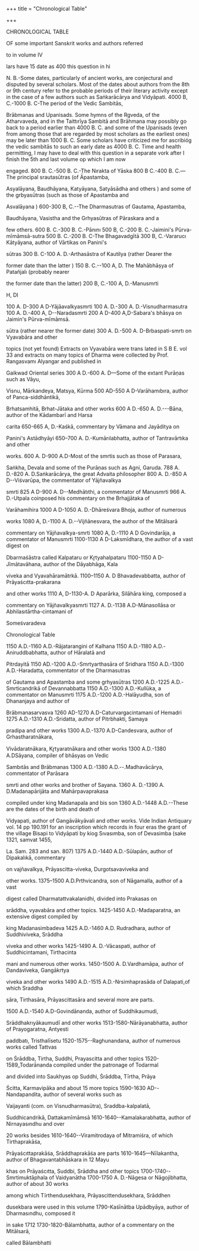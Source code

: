 +++
title = "Chronological Table"

+++

CHRONOLOGICAL TABLE 

OF some important Sanskrit works and authors referred 

to in volume IV 

lars have 15 date as 400 this question in hi 

N. B.-Some dates, particularly of ancient works, are conjectural and disputed by several scholars. Most of the dates about authors from the 8th or 9th century refer to the probable periods of their literary activity except in the case of a few authors such as Saṅkarācārya and Vidyāpati. 4000 B, C.-1000 B. C-The period of the Vedic Sambitās, 

Brābmanas and Upanisads. Some hymns of the Rgveda, of the Atharvaveda, and in the Taittırīya Sambitā and Brāhmana may possibly go back to a period earlier than 4000 B. C. and some of the Upanisads (even from among those that are regarded by most scholars as the earliest ones) may be later than 1000 B. C. Some scholars have criticized me for ascribióg the vedic sambitās to such an early date as 4000 B. C. Time and health permitting, I may have to deal with this question in a separate vork after I finish the 5th and last volume op which I am now 

engaged. 800 B. C.-500 B. C.-The Nırakta of Yāska 800 B C.-400 B. C.—The principal srautasūtras (of Āpastamba, 

Asyalāyana, Baudhāyana, Katyāyana, Satyāsādha and others ) and some of the grbyasūtras (such as those of Apastamba and 

Asvalāyana ) 600-300 B, C.--The Dharmasutras of Gautama, Apastamba, 

Baudhāyana, Vasistha and the Grhyasūtras of Pāraskara and a 

few others. 600 B. C.-300 B. C.-Pānını 500 B, C.-200 B. C.-Jaimini's Pūrva-mīmāmsā-sutra 500 B. C.-200 B. C-The Bhagavadgītā 300 B, C.-Vararucı Kātyāyana, author of Vārtikas on Panini's 

sūtras 300 B. C-100 A. D.-Arthasāstra of Kautilya (rather Dearer the 

former date than the latter ) 150 B. C.--100 A, D. The Mahābhāṣya of Patañjalı (probably nearer 

the former date than the latter) 200 B, C.-100 A, D.-Manusmrti 

H, DI 



100 A. D-300 A D-Yājāavalkyasmrti 100 A. D.-300 A. D.-Visnudharmasutra 100 A. D.-400 A, D--Naradasmrti 200 A D-400 A,D-Sabara's bhāsya on Jaimin's Pūrva-mīmāmsā. 

sūtra (rather nearer the former date) 300 A. D.-500 A. D-Brbaspati-smrtı on Vyavabāra and other 

topics (not yet found) Extracts on Vyavabāra were trans lated in S B E. vol 33 and extracts on many topics of Dharma were collected by Prof. Rangasvamı Alyangar and published in 

Gaikwad Oriental series 300 A D.-600 A. D—Some of the extant Purāṇas such as Vāyu, 

Visnu, Mārkandeya, Matsya, Kūrma 500 AD-550 A D-Varāhamıbıra, author of Panca-siddhāntikā, 

Brhatsamhitā, Brhat-Jātaka and other works 600 A D.-650 A. D.---Bāna, author of the Kādambarī and Harsa 

carita 650-665 A, D.-Kaśkā, commentary by Vāmana and Jayāditya on 

Panini's Astādhyāyi 650–700 A. D.-Kumārılabhatta, author of Tantravārtıka and other 

works. 600 A. D-900 A.D-Most of the smrtis such as those of Parasara, 

Saṅkha, Devala and some of the Purāṇas such as Agni, Garuda. 788 A. D.-820 A. D.Saṅkarācārya, the great Advaita philosopher 800 A. D.-850 A D--Viśvarūpa, the commentator of Yājñavalkya 

smrti 825 A D-900 A. D--Medhātıthi, a commentator of Manusmrti 966 A. D.-Utpala coinposed his commentary on the Brhajjātaka of 

Varāhamihira 1000 A D-1050 A. D.-Dhāreśvara Bhoja, author of numerous 

works 1080 A, D.-1100 A. D.--Vijñānesvara, the author of the Mitālsarā 

commentary on Yājñavalkya-smrti 1080 A, D.-1110 A D Govindarāja, a commentator of Manusmrti 1100-1130 A D-Laksmīdhara, the author of a vast digest on 

Dbarmaśāstra called Kalpataru or Kr̥tyahalpataru 1100-1150 A D-Jīmātavāhana, author of the Dāyabhāga, Kala 

viveka and Vyavahāramātrkā. 1100–1150 A. D Bhavadevabbatta, author of Prāyaścıtta-prakarana 

and other works 1110 A, D-1130-A. D Aparārka, Silāhāra king, composed a 

commentary on Yājñavalkyasmrti 1127 A. D.-1138 A.D-Mānasollāsa or Abhilasıtārtha-cintamani of 

Someśvaradeva 

Chronological Table 

1150 A.D.-1160 A.D.-Rājatarangini of Kalhana 1150 A.D.-1180 A.D.-Aniruddbabhatta, author of Hāralatā and 

Pitrdayitā 1150 AD.-1200 A.D.-Smrtyarthasāra of Sridhara 1150 A.D.-1300 A.D.-Haradatta, commentator of the Dharmasutras 

of Gautama and Apastamba and some grhyasūtras 1200 A.D.-1225 A.D.-Smrticandrikā of Devannabbatta 1150 A.D.-1300 A.D.-Kullūka, a commentator on Manusmrti 1175 A.D.-1200 A.D.-Halāyudha, son of Dhananjaya and author of 

Brābmanasarvasva 1260 AD-1270 A.D-Caturvargacintamani of Hemadri 1275 A.D.-1310 A.D.-Sridatta, author of Pitrbhakti, Samaya 

pradipa and other works 1300 A.D.-1370 A.D-Candesvara, author of Grhastharatnākara, 

Vivādaratnākara, Kr̥tyaratnākara and other works 1300 A.D.-1380 A.DSāyana, compiler of bhāsyas on Vedic 

Sambıtās and Brābmanas 1300 A.D.-1380 A.D.--.Madhavācārya, commentator of Parāsara 

smrti and other works and brother of Sayana. 1360 A. D.-1390 A. D.Madanapārijāta and Mahārpavaprakasa 

compiled under king Madanapala and bis son 1360 A.D.-1448 A.D.--These are the dates of the birth and death of 

Vidyapati, author of Gangāvākyāvali and other works. Vide Indian Antiquary vol. 14 pp 190.191 for an inscription which records in four eras the grant of the village Bisapi to Vidyāpati by kiog Sıvasımba, son of Devasimba (sake 1321, samvat 1455, 

La. Sam. 283 and san. 807) 1375 A.D.-1440 A.D.-Sūlapānı, author of Dipakalıkā, commentary 

on vajñavalkya, Prāyascitta-viveka, Durgotsavaviveka and 

other works. 1375–1500 A.D.Prthvicandra, son of Nāgamalla, author of a vast 

digest called Dharmatattvakalanidhi, divided into Prakasas on 

srāddha, vyavabāra and other topics. 1425-1450 A.D.-Madaparatna, an extensive digest compiled by 

king Madanasimbadeva 1425 A.D.-1460 A.D. Rudradhara, author of Suddhiviveka, Srāddha 

viveka and other works 1425-1490 A. D.-Vācaspati, author of Suddhicintamani, Tirthacinta 

mani and numerous other works. 1450-1500 A. D.Vardhamāpa, author of Dandaviveka, Gangākrtya 

viveka and other works 1490 A.D.-1515 A.D.-Nrsimhaprasāda of Dalapati,of which Sraddha 

ṣāra, Tirthasāra, Prāyascittasāra and several more are parts. 



1500 A.D.-1540 A.D-Govindānanda, author of Suddhikaumudi, 

Srāddhakrıyākaumudī and other works 1513-1580-Nārāyanabhatta, author of Prayogaratna, Antyesti 

paddbatı, Tristhalīsetu 1520-1575--Raghunandana, author of numerous works called Tattvas 

on Śrāddba, Tirtha, Suddhi, Prayascitta and other topics 1520-1589_Todarānanda compiled under the patronage of Todarmal 

and divided into Saukhyas op Suddhi, Śrāddba, Tīrtha, Prāya 

Ścitta, Karmavipāka and about 15 more topics 1590-1630 AD--Nandapandita, author of several works such as 

Vaijayanti (com. on Visnudharmasūtra), Sraddba-kalpalatā, 

Suddhicandrikā, Dattakamīmāmsā 1610-1640--Kamalakarabhatta, author of Nirnayasındhu and over 

20 works besides 1610-1640--Viramitrodaya of Mitramiśra, of which Tirthaprakāśa, 

Prāyaścıttaprakāśa, Srāddhaprakāśa are parts 1610-1645—Nīlakantha, author of Bhagavantabhāskara in 12 Mayu 

khas on Prāyaścıtta, Suddbi, Srāddha and other topics 1700-1740--Smrtimuktāphala of Vaidyanātha 1700-1750 A. D.-Nāgesa or Nāgojibhatta, author of about 30 works 

among which Tīrthendusekhara, Prāyascittendusekhara, Srāddhen 

dusekbara were used in this volume 1790-Kaśīnātba Upādbyāya, author of Dharmasındhu, composed it 

in sake 1712 1730-1820-Bālambhatta, author of a commentary on the Mitālsarā, 

called Bālambhatti 
